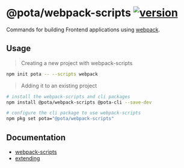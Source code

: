 # @pota/webpack-scripts [![version](https://img.shields.io/npm/v/@pota/webpack-scripts.svg?label=%20)](https://npmjs.org/package/@pota/webpack-scripts)

Commands for building Frontend applications using [webpack](https://github.com/webpack/webpack).

## Usage

> Creating a new project with webpack-scripts

```bash
npm init pota -- --scripts webpack
```

> Adding it to an existing project

```bash
# install the webpack-scripts and cli packages
npm install @pota/webpack-scripts @pota-cli --save-dev

# configure the cli package to use webpack-scripts
npm pkg set pota="@pota/webpack-scripts"
```

## Documentation

- [webpack-scripts](https://mediamonks.github.io/pota/scripts/webpack)
- [extending](https://github.com/mediamonks/pota/blob/main/core/cli/docs/extending.md)
